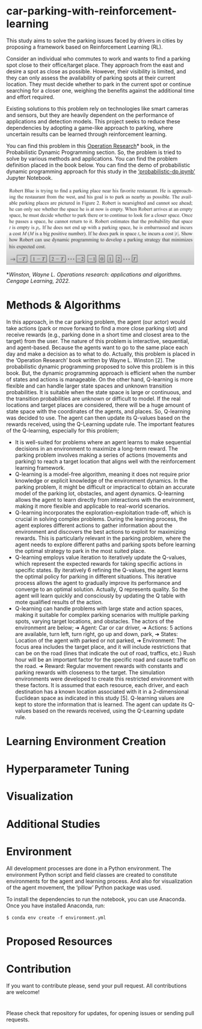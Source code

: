 # car-parking-with-reinforcement-learning
This study aims to solve the parking issues faced by drivers in cities by proposing a framework based on Reinforcement Learning (RL).

Consider an individual who commutes to work and wants to find a parking spot close to their office/target place. They approach from the east and desire a spot as close as possible. However, their visibility is limited, and they can only assess the availability of parking spots at their current location. They must decide whether to park in the current spot or continue searching for a closer one, weighing the benefits against the additional time and effort required.

Existing solutions to this problem rely on technologies like smart cameras and sensors, but they are heavily dependent on the performance of applications and detection models. This project seeks to reduce these dependencies by adopting a game-like approach to parking, where uncertain results can be learned through reinforcement learning. 

You can find this problem in this [Operation Research][book]* book, in the Probabilistic Dynamic Programming section. So, the problem is tried to solve by various methods and applications. You can find the problem definition placed in the book below. You can find the demo of probabilistic dynamic programming approach for this study in the [‘probabilistic-dp.ipynb’][prob] Jupyter Notebook.

<img src='Visuals/Problem-Definition.png' width='500'>

**Winston, Wayne L. Operations research: applications and algorithms. Cengage Learning, 2022.*

[book]: https://www.academia.edu/48990438/Operational_Research_Winston_Wayne
[prob]: https://github.com/ftmoztl/car-parking-with-reinforcement-learning/blob/main/Codes/probabilistic-dp.ipynb

# Methods & Algorithms
In this approach, in the car parking problem, the agent (our actor) would take actions (park or move forward to find a more close parking slot) and receive rewards (e.g., parking done in a short time and closest area to the target) from the user. The nature of this problem is interactive, sequential, and agent-based. Because the agents want to go to the same place each day and make a decision as to what to do. Actually, this problem is placed in the ‘Operation Research’ book written by Wayne L. Winston [2]. The probabilistic dynamic programming proposed to solve this problem is in this book. But, the dynamic programming approach is efficient when the number of states and actions is manageable. On the other hand, Q-learning is more flexible and can handle larger state spaces and unknown transition probabilities. It is suitable when the state space is large or continuous, and the transition probabilities are unknown or difficult to model. If the real locations and target places are considered, there will be a huge amount of state space with the coordinates of the agents, and places. So, Q-learning was decided to use. The agent can then update its Q-values based on the rewards received, using the Q-Learning update rule. The important features of the Q-learning, especially for this problem;
* It is well-suited for problems where an agent learns to make sequential decisions in an environment to maximize a long-term reward. The parking problem involves making a series of actions (movements and parking) to reach a target location that aligns well with the reinforcement learning framework.
* Q-learning is a model-free algorithm, meaning it does not require prior knowledge or explicit knowledge of the environment dynamics. In the parking problem, it might be difficult or impractical to obtain an accurate model of the parking lot, obstacles, and agent dynamics. Q-learning allows the agent to learn directly from interactions with the environment, making it more flexible and applicable to real-world scenarios.
* Q-learning incorporates the exploration-exploitation trade-off, which is crucial in solving complex problems. During the learning process, the agent explores different actions to gather information about the environment and discovers the best actions to exploit for maximizing rewards. This is particularly relevant in the parking problem, where the agent needs to explore different paths and parking spots before learning the optimal strategy to park in the most suited place.
* Q-learning employs value iteration to iteratively update the Q-values, which represent the expected rewards for taking specific actions in specific states. By iteratively
6
refining the Q-values, the agent learns the optimal policy for parking in different situations. This iterative process allows the agent to gradually improve its performance and converge to an optimal solution. Actually, Q represents quality. So the agent will learn quickly and consciously by updating the Q table with mote qualified results of the action.
* Q-learning can handle problems with large state and action spaces, making it suitable for complex parking scenarios with multiple parking spots, varying target locations, and obstacles.
The actors of the environment are below;
➔ Agent: Car or car driver,
➔ Actions: 5 actions are available, turn left, turn right, go up and down, park,
➔ States: Location of the agent with parked or not parked,
➔ Environment: The focus area includes the target place, and it will include restrictions that can be on the road (lines that indicate the out of road, traffics, etc.) Rush hour will be an important factor for the specific road and cause traffic on the road.
➔ Reward: Regular movement rewards with constants and parking rewards with closeness to the target.
The simulation environments were developed to create this restricted environment with these factors. It is assumed that each resource, each driver, and each destination has a known location associated with it in a 2–dimensional Euclidean space as indicated in this study [5]. Q-learning values are kept to store the information that is learned. The agent can update its Q-values based on the rewards received, using the Q-Learning update rule.


# Learning Environment Creation


# Hyperparameter Tuning 


# Visualization


# Additional Studies


# Environment
All development processes are done in a Python environment. The environment Python script and field classes are created to constitute environments for the agent and learning process. And also for visualization of the agent movement, the ‘pillow’ Python package was used.

To install the dependencies to run the notebook, you can use Anaconda. Once you have installed Anaconda, run:

`$ conda env create -f environment.yml`
# Proposed Resources


# Contribution
If you want to contribute please, send your pull request. All contributions are welcome!

#
Please check that repository for updates, for opening issues or sending pull requests.